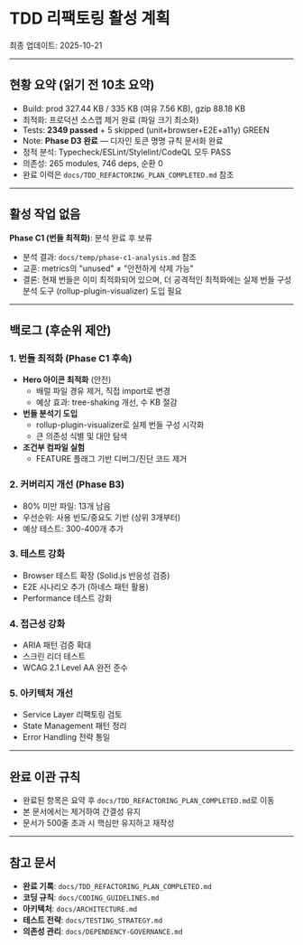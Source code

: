 # TDD 리팩토링 활성 계획

최종 업데이트: 2025-10-21

---

## 현황 요약 (읽기 전 10초 요약)

- Build: prod 327.44 KB / 335 KB (여유 7.56 KB), gzip 88.18 KB
- 최적화: 프로덕션 소스맵 제거 완료 (파일 크기 최소화)
- Tests: **2349 passed** + 5 skipped (unit+browser+E2E+a11y) GREEN
- Note: **Phase D3 완료** — 디자인 토큰 명명 규칙 문서화 완료
- 정적 분석: Typecheck/ESLint/Stylelint/CodeQL 모두 PASS
- 의존성: 265 modules, 746 deps, 순환 0
- 완료 이력은 `docs/TDD_REFACTORING_PLAN_COMPLETED.md` 참조

---

## 활성 작업 없음

**Phase C1 (번들 최적화)**: 분석 완료 후 보류

- 분석 결과: `docs/temp/phase-c1-analysis.md` 참조
- 교훈: metrics의 "unused" ≠ "안전하게 삭제 가능"
- 결론: 현재 번들은 이미 최적화되어 있으며, 더 공격적인 최적화에는 실제 번들
  구성 분석 도구 (rollup-plugin-visualizer) 도입 필요

---

## 백로그 (후순위 제안)

### 1. 번들 최적화 (Phase C1 후속)

- **Hero 아이콘 최적화** (안전)
  - 배럴 파일 경유 제거, 직접 import로 변경
  - 예상 효과: tree-shaking 개선, 수 KB 절감
- **번들 분석기 도입**
  - rollup-plugin-visualizer로 실제 번들 구성 시각화
  - 큰 의존성 식별 및 대안 탐색
- **조건부 컴파일 실험**
  - FEATURE 플래그 기반 디버그/진단 코드 제거

### 2. 커버리지 개선 (Phase B3)

- 80% 미만 파일: 13개 남음
- 우선순위: 사용 빈도/중요도 기반 (상위 3개부터)
- 예상 테스트: 300-400개 추가

### 3. 테스트 강화

- Browser 테스트 확장 (Solid.js 반응성 검증)
- E2E 시나리오 추가 (하네스 패턴 활용)
- Performance 테스트 강화

### 4. 접근성 강화

- ARIA 패턴 검증 확대
- 스크린 리더 테스트
- WCAG 2.1 Level AA 완전 준수

### 5. 아키텍처 개선

- Service Layer 리팩토링 검토
- State Management 패턴 정리
- Error Handling 전략 통일

---

## 완료 이관 규칙

- 완료된 항목은 요약 후 `docs/TDD_REFACTORING_PLAN_COMPLETED.md`로 이동
- 본 문서에서는 제거하여 간결성 유지
- 문서가 500줄 초과 시 핵심만 유지하고 재작성

---

## 참고 문서

- **완료 기록**: `docs/TDD_REFACTORING_PLAN_COMPLETED.md`
- **코딩 규칙**: `docs/CODING_GUIDELINES.md`
- **아키텍처**: `docs/ARCHITECTURE.md`
- **테스트 전략**: `docs/TESTING_STRATEGY.md`
- **의존성 관리**: `docs/DEPENDENCY-GOVERNANCE.md`
